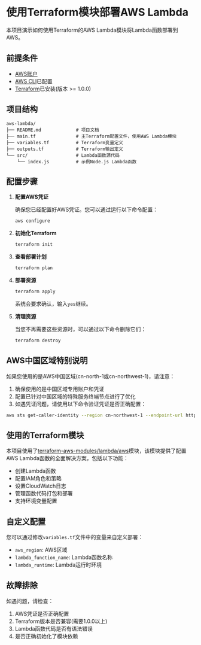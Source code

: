 # 使用Terraform模块部署AWS Lambda

本项目演示如何使用Terraform的AWS Lambda模块将Lambda函数部署到AWS。

## 前提条件

- [AWS账户](https://aws.amazon.com/)
- [AWS CLI](https://aws.amazon.com/cli/)已配置
- [Terraform](https://www.terraform.io/downloads.html)已安装(版本 >= 1.0.0)

## 项目结构

```
aws-lambda/
├── README.md             # 项目文档
├── main.tf               # 主Terraform配置文件，使用AWS Lambda模块
├── variables.tf          # Terraform变量定义
├── outputs.tf            # Terraform输出定义
└── src/                  # Lambda函数源代码
    └── index.js          # 示例Node.js Lambda函数
```

## 配置步骤

1. **配置AWS凭证**

   确保您已经配置好AWS凭证。您可以通过运行以下命令配置：

   ```bash
   aws configure
   ```

2. **初始化Terraform**

   ```bash
   terraform init
   ```

3. **查看部署计划**

   ```bash
   terraform plan
   ```

4. **部署资源**

   ```bash
   terraform apply
   ```

   系统会要求确认，输入`yes`继续。

5. **清理资源**

   当您不再需要这些资源时，可以通过以下命令删除它们：

   ```bash
   terraform destroy
   ```

## AWS中国区域特别说明

如果您使用的是AWS中国区域(cn-north-1或cn-northwest-1)，请注意：

1. 确保使用的是中国区域专用账户和凭证
2. 配置已针对中国区域的特殊服务终端节点进行了优化
3. 如遇凭证问题，请使用以下命令验证凭证是否正确配置：

```bash
aws sts get-caller-identity --region cn-northwest-1 --endpoint-url https://sts.cn-northwest-1.amazonaws.com.cn
```

## 使用的Terraform模块

本项目使用了[terraform-aws-modules/lambda/aws](https://registry.terraform.io/modules/terraform-aws-modules/lambda/aws/latest)模块，该模块提供了配置AWS Lambda函数的全面解决方案，包括以下功能：

- 创建Lambda函数
- 配置IAM角色和策略
- 设置CloudWatch日志
- 管理函数代码打包和部署
- 支持环境变量配置

## 自定义配置

您可以通过修改`variables.tf`文件中的变量来自定义部署：

- `aws_region`: AWS区域
- `lambda_function_name`: Lambda函数名称
- `lambda_runtime`: Lambda运行时环境

## 故障排除

如遇问题，请检查：

1. AWS凭证是否正确配置
2. Terraform版本是否兼容(需要1.0.0以上)
3. Lambda函数代码是否有语法错误
4. 是否正确初始化了模块依赖